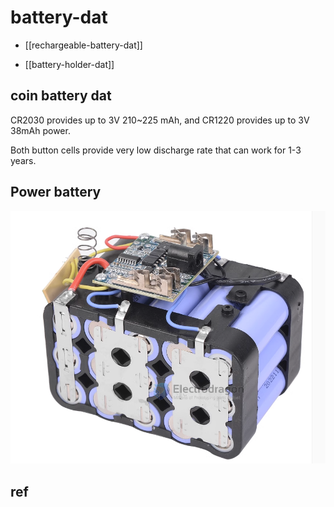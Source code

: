 

# battery-dat 

- [[rechargeable-battery-dat]]

- [[battery-holder-dat]]




## coin battery dat 

CR2030 provides up to 3V 210~225 mAh, and CR1220 provides up to 3V 38mAh power.

Both button cells provide very low discharge rate that can work for 1-3 years.


## Power battery 

![](2023-11-08-16-40-20.png)


## ref 

